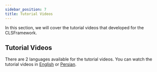 ```yaml
---
sidebar_position: 7
title: Tutorial Videos
---
```


In this section, we will cover the tutorial videos that developed for the CLSFramework.

## Tutorial Videos
There are 2 languages available for the tutorial videos. You can watch the tutorial videos in [English](/docs/ToturialVideos/english.md) or [Persian](/docs/ToturialVideos/persian.md).